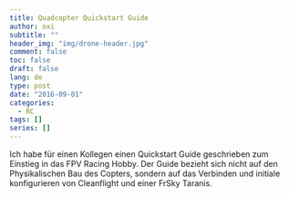 ```yaml
---
title: Quadcopter Quickstart Guide
author: oxi
subtitle: ""
header_img: "img/drone-header.jpg"
comment: false
toc: false
draft: false
lang: de
type: post
date: "2016-09-01"
categories:
  - RC
tags: []
series: []
---
```

Ich habe für einen Kollegen einen Quickstart Guide geschrieben zum Einstieg in das FPV Racing Hobby. Der Guide bezieht sich nicht auf den Physikalischen Bau des Copters, sondern auf das Verbinden und initiale konfigurieren von Cleanflight und einer FrSky Taranis.
